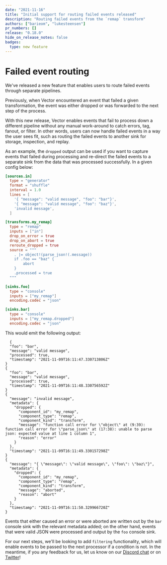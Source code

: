 ```yaml
---
date: "2021-11-16"
title: "Initial support for routing failed events released"
description: "Routing failed events from the `remap` transform"
authors: ["barieom", "lukesteensen"]
pr_numbers: []
release: "0.18.0"
hide_on_release_notes: false
badges:
  type: new feature
---
```


# Failed event routing

We've released a new feature that enables users to route failed events through separate pipelines.

Previously, when Vector encountered an event that failed a given transformation, the event was either dropped or was forwarded to the next step of the process. 

With this new release, Vector enables events that fail to process down a different pipeline without any manual work-around to catch errors, tag, fanout, or filter. In other words, users can now handle failed events in a way the user sees fit, such as routing the failed events to another sink for storage, inspection, and replay. 

As an example, the `dropped` output can be used if you want to capture events that failed during processing and re-direct the failed events to a separate sink from the data that was processed successfully. In a given config below:

``` toml
[sources.in]
  type = "generator"
  format = "shuffle"
  interval = 1.0
  lines = [
    '{ "message": "valid message", "foo": "bar"}',
    '{ "message": "valid message", "foo": "baz"}',
    'invalid message',
  ]

[transforms.my_remap]
  type = "remap"
  inputs = ["in"]
  drop_on_error = true
  drop_on_abort = true
  reroute_dropped = true
  source = """
    . |= object!(parse_json!(.message))
    if .foo == "baz" {
        abort
    }
    .processed = true
  """

[sinks.foo]
  type = "console"
  inputs = ["my_remap"]
  encoding.codec = "json"

[sinks.bar]
  type = "console"
  inputs = ["my_remap.dropped"]
  encoding.codec = "json"
``` 

This would emit the following output:
``` 
  {
  "foo": "bar",
  "message": "valid message",
  "processed": true,
  "timestamp": "2021-11-09T16:11:47.330713806Z"
}
{
  "foo": "bar",
  "message": "valid message",
  "processed": true,
  "timestamp": "2021-11-09T16:11:48.330756592Z"
}
{
  "message": "invalid message",
  "metadata": {
    "dropped": {
      "component_id": "my_remap",
      "component_type": "remap",
      "component_kind": "transform",
      "message": "function call error for \"object\" at (9:39): function call error for \"parse_json\" at (17:38): unable to parse json: expected value at line 1 column 1",
      "reason": "error"
    }
  },
  "timestamp": "2021-11-09T16:11:49.330157298Z"
}
{
  "message": "{ \"message\": \"valid message\", \"foo\": \"baz\"}",
  "metadata": {
    "dropped": {
      "component_id": "my_remap",
      "component_type": "remap",
      "component_kind": "transform",
      "message": "aborted",
      "reason": "abort"
    }
  },
  "timestamp": "2021-11-09T16:11:50.329966720Z"
}
```

Events that either caused an error or were aborted are written out by the `bar` console sink with the relevant metadata added; on the other hand, events that were valid JSON were processed and output by the `foo` console sink. 

For our next steps, we'll be looking to add `filtering` functionality, which will enable events to be passed to the next processor if a condition is not. In the meantime, if you any feedback for us, let us know on our [Discord chat][] or on [Twitter][]!


[Discord chat]: https://discord.com/invite/dX3bdkF
[Twitter]: https://twitter.com/vectordotdev
